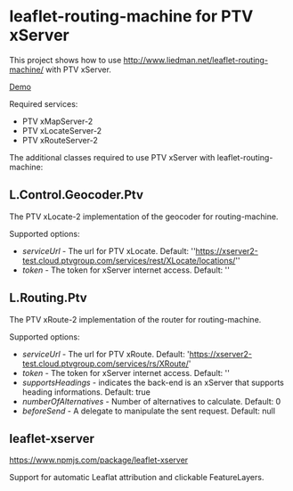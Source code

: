 # leaflet-routing-machine for PTV xServer
This project shows how to use http://www.liedman.net/leaflet-routing-machine/ with PTV xServer.

[Demo](https://ptv-logistics.github.io/xserverjs/premium-samples/lrm-xserver/xserver-2/)

Required services:

* PTV xMapServer-2
* PTV xLocateServer-2
* PTV xRouteServer-2

The additional classes required to use PTV xServer with leaflet-routing-machine:

## L.Control.Geocoder.Ptv
The PTV xLocate-2 implementation of the geocoder for routing-machine.

Supported options:
* *serviceUrl* - The url for PTV xLocate. Default: ''https://xserver2-test.cloud.ptvgroup.com/services/rest/XLocate/locations/''
* *token* - The token for xServer internet access. Default: ''

## L.Routing.Ptv
The PTV xRoute-2 implementation of the router for routing-machine.

Supported options:
* *serviceUrl* - The url for PTV xRoute. Default: 'https://xserver2-test.cloud.ptvgroup.com/services/rs/XRoute/'
* *token* - The token for xServer internet access. Default: ''
* *supportsHeadings* - indicates the back-end is an xServer that supports heading informations. Default: true
* *numberOfAlternatives* - Number of alternatives to calculate. Default: 0
* *beforeSend* - A delegate to manipulate the sent request. Default: null

## leaflet-xserver

https://www.npmjs.com/package/leaflet-xserver

Support for automatic Leaflat attribution and clickable FeatureLayers.
